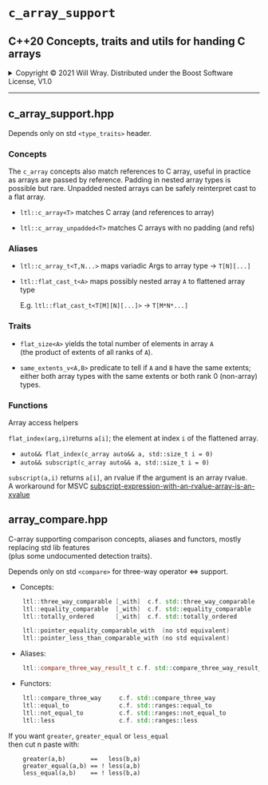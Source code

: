 # **`c_array_support`**

## C++20 Concepts, traits and utils for handing C arrays

<details><summary>Copyright &copy; 2021 Will Wray. Distributed under the Boost Software License, V1.0</summary>

### **Boost Software License** - Version 1.0 - August 17th, 2003

```txt
Permission is hereby granted, free of charge, to any person or organization
obtaining a copy of the software and accompanying documentation covered by
this license (the "Software") to use, reproduce, display, distribute,
execute, and transmit the Software, and to prepare derivative works of the
Software, and to permit third-parties to whom the Software is furnished to
do so, all subject to the following:

The copyright notices in the Software and this entire statement, including
the above license grant, this restriction and the following disclaimer,
must be included in all copies of the Software, in whole or in part, and
all derivative works of the Software, unless such copies or derivative
works are solely in the form of machine-executable object code generated by
a source language processor.

THE SOFTWARE IS PROVIDED "AS IS", WITHOUT WARRANTY OF ANY KIND, EXPRESS OR
IMPLIED, INCLUDING BUT NOT LIMITED TO THE WARRANTIES OF MERCHANTABILITY,
FITNESS FOR A PARTICULAR PURPOSE, TITLE AND NON-INFRINGEMENT. IN NO EVENT
SHALL THE COPYRIGHT HOLDERS OR ANYONE DISTRIBUTING THE SOFTWARE BE LIABLE
FOR ANY DAMAGES OR OTHER LIABILITY, WHETHER IN CONTRACT, TORT OR OTHERWISE,
ARISING FROM, OUT OF OR IN CONNECTION WITH THE SOFTWARE OR THE USE OR OTHER
DEALINGS IN THE SOFTWARE.
```

[![License](https://img.shields.io/badge/license-boost%201.0-blue.svg)](https://www.boost.org/LICENSE_1_0.txt)

Also at [boost.org](http://www.boost.org/LICENSE_1_0.txt) and accompanying file [LICENSE](LICENSE)

</details>

------------

## c_array_support.hpp

Depends only on std `<type_traits>` header.

### Concepts

The `c_array` concepts also match references to C array,
useful in practice as arrays are passed by reference.
Padding in nested array types is possible but rare. 
Unpadded nested arrays can be safely reinterpret cast to a flat array.


* `ltl::c_array<T>`          matches C array (and references to array)

* `ltl::c_array_unpadded<T>` matches C arrays with no padding (and refs)

### Aliases

* `ltl::c_array_t<T,N...>` maps variadic Args to array type -> `T[N][...]`

* `ltl::flat_cast_t<A>` maps possibly nested array `A` to flattened array type  
  
  E.g. `ltl::flat_cast_t<T[M][N][...]>` -> `T[M*N*...]`

### Traits

* `flat_size<A>` yields the total number of elements in array `A`  
 (the product of extents of all ranks of `A`).

* `same_extents_v<A,B>` predicate to tell if `A` and `B` have the same extents;  
either both array types with the same extents or both rank 0 (non-array) types.

### Functions

Array access helpers

`flat_index(arg,i)`returns `a[i]`;
 the element at index `i` of the flattened array.

* `auto&& flat_index(c_array auto&& a, std::size_t i = 0)`
* `auto&& subscript(c_array auto&& a, std::size_t i = 0)`

`subscript(a,i)` returns `a[i]`, an rvalue if the argument is an array rvalue.  
A workaround for MSVC [subscript-expression-with-an-rvalue-array-is-an-xvalue](https://developercommunity.visualstudio.com/t/subscript-expression-with-an-rvalue-array-is-an-xv/1317259)

## array_compare.hpp

C-array supporting comparison concepts, aliases and functors,
mostly replacing std lib features  
(plus some undocumented detection traits).

   Depends only on std `<compare>` for three-way operator <=> support.

* Concepts:

```C++
    ltl::three_way_comparable [_with]  c.f. std::three_way_comparable
    ltl::equality_comparable  [_with]  c.f. std::equality_comparable
    ltl::totally_ordered      [_with]  c.f. std::totally_ordered

    ltl::pointer_equality_comparable_with  (no std equivalent)
    ltl::pointer_less_than_comparable_with (no std equivalent)
```

* Aliases:

```C++
    ltl::compare_three_way_result_t c.f. std::compare_three_way_result_t
```

* Functors:

```C++
    ltl::compare_three_way     c.f. std::compare_three_way
    ltl::equal_to              c.f. std::ranges::equal_to
    ltl::not_equal_to          c.f. std::ranges::not_equal_to
    ltl::less                  c.f. std::ranges::less
```

If you want `greater`, `greater_equal` or `less_equal`  
then cut n paste with:  
```
    greater(a,b)       ==   less(b,a)
    greater_equal(a,b) == ! less(a,b)
    less_equal(a,b)    == ! less(b,a)
```
